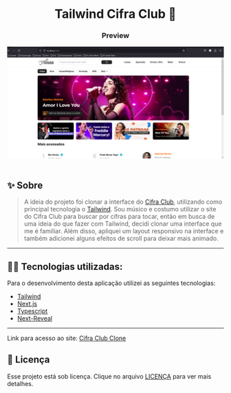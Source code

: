 <h1 align="center">Tailwind Cifra Club 🚀</h1>

<h3 align="center">Preview</h3>

![Tailwind Cifra Club](https://github.com/jeffersonsil813/cifraclub-clone/blob/main/public/assets/images/tailwind-cifraclub.png)
<br />
<br />

## ✨ Sobre

> A ideia do projeto foi clonar a interface do [Cifra Club](https://www.cifraclub.com.br/), utilizando como principal tecnologia o [Tailwind](https://tailwindcss.com/). Sou músico e costumo utilizar o site do Cifra Club para buscar por cifras para tocar, então em busca de uma ideia do que fazer com Tailwind, decidi clonar uma interface que me é familiar. Além disso, apliquei um layout responsivo na interface e também adicionei alguns efeitos de scroll para deixar mais animado.
> <br/>

---

## 👩‍💻 Tecnologias utilizadas:

Para o desenvolvimento desta aplicação utilizei as seguintes tecnologias:

- [Tailwind](https://tailwindcss.com/)
- [Next.js](https://nextjs.org/)
- [Typescript](https://www.typescriptlang.org/)
- [Next-Reveal](https://github.com/ritmillio/next-reveal)

---
Link para acesso ao site: [Cifra Club Clone](https://cifraclub-clone.vercel.app/)

## 📃 Licença

Esse projeto está sob licença. Clique no arquivo [LICENÇA](https://github.com/jeffersonsil813/cifraclub-clone/blob/main/LICENSE) para ver mais detalhes.
